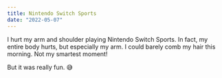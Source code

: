 ```yaml
---
title: Nintendo Switch Sports
date: "2022-05-07"
---
```


I hurt my arm and shoulder playing Nintendo Switch Sports. In fact, my entire body hurts, but especially my arm. I could barely comb my hair this morning. Not my smartest moment! 

But it was really fun. 😅
